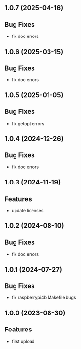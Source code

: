## 1.0.7 (2025-04-16)

## Bug Fixes

- fix doc errors

## 1.0.6 (2025-03-15)

## Bug Fixes

- fix doc errors

## 1.0.5 (2025-01-05)

## Bug Fixes

- fix getopt errors

## 1.0.4 (2024-12-26)

## Bug Fixes

- fix doc errors

## 1.0.3 (2024-11-19)

## Features

- update licenses

## 1.0.2 (2024-08-10)

## Bug Fixes

- fix doc errors

## 1.0.1 (2024-07-27)

## Bug Fixes

- fix raspberrypi4b Makefile bugs

## 1.0.0 (2023-08-30)

## Features

- first upload